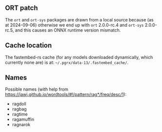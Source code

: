## ORT patch

The `ort` and `ort-sys` packages are drawn from a local source because (as at 2024-09-06) otherwise we end up with `ort` 2.0.0-rc.4 and `ort-sys` 2.0.0-rc.5, and this causes an ONNX runtime version mismatch.


## Cache location

The fastembed-rs cache (for any models downloaded dynamically, which currently none are) is at: `~/.pgrx/data-13/.fastembed_cache/`.


## Names

Possible names (with help from https://jawj.github.io/wordtools/#!/pattern/rag*/freq/desc/1):

* ragdoll
* ragbag
* ragtime
* ragamuffin
* ragnarok
